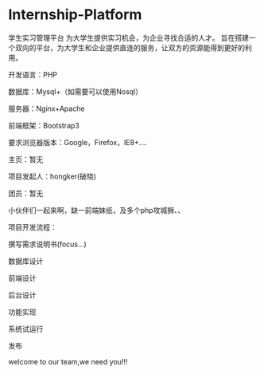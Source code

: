 Internship-Platform
===================

学生实习管理平台
  为大学生提供实习机会，为企业寻找合适的人才。
  旨在搭建一个双向的平台，为大学生和企业提供直连的服务，让双方的资源能得到更好的利用。
  
开发语言：PHP

数据库：Mysql+（如需要可以使用Nosql）

服务器：Nginx+Apache

前端框架：Bootstrap3

要求浏览器版本：Google，Firefox，IE8+....


主页：暂无

项目发起人：hongker(破晓)

团员：暂无

  小伙伴们一起来啊，缺一前端妹纸，及多个php攻城狮、、
  
项目开发流程：

  撰写需求说明书(focus...)
  
  数据库设计
  
  前端设计
  
  后台设计
  
  功能实现
  
  系统试运行
  
  发布
  
  welcome to our team,we need you!!!
  
